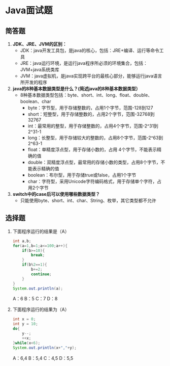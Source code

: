 # Java面试题

## 简答题

1. **JDK、JRE、JVM的区别：**
   - JDK：java开发工具包，是java的核心，包括：JRE+编译、运行等命令工具
   - JRE：java运行环境，是运行java程序所必须的环境集合，包括：JVM+java系统类库
   - JVM：java虚拟机，是java实现跨平台的最核心部分，能够运行java语言所开发的程序
2. **java的8种基本数据类型是什么？(简述java的8种基本数据类型）**
   - 8种基本数据类型包括：byte、short、int、long、float、double、boolean、char
     - byte：字节型，用于存储整数的，占用1个字节，范围-128到127
     - short：短整型，用于存储整数的，占用2个字节，范围-32768到32767
     - int：最常用的整型，用于存储整数的，占用4个字节，范围-2^31到2^31-1
     - long：长整型，用于存储较大的整数的，占用8个字节，范围-2^63到2^63-1
     - float：单精度浮点型，用于存储小数的，占用 4个字节，不能表示精确的值
     - double：双精度浮点型，最常用的存储小数的类型，占用8个字节，不能表示精确的值
     - boolean：布尔型，用于存储true或false，占用1个字节
     - char：字符型，采用Unicode字符编码格式，用于存储单个字符，占用2个字节
3. **switch中的case后可以使用哪些数据类型？**
   - 只能使用byte、short、int、char、String、枚举，其它类型都不允许

## 选择题

1. 下面程序运行的结果是（A）

   ```java
   int a,b;
   for(a=1,b=1;a<=100;a++){
       if(b>=10){
           break;
       }
       if(b%2==1){
           b+=2;
           continue;
       }
   }
   System.out.println(a); 
   ```

   A：6     B：5     C：7     D：8

2. 下面程序运行的结果为（A）

   ```java
   int x = 0;
   int y = 10;
   do{
       y--;
       ++x;
   }while(x<6);
   System.out.println(x+","+y);
   ```

   A：6,4     B：5,4     C：4,5     D：5,5
